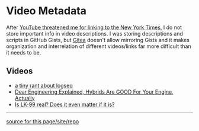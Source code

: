 # Video Metadata
After [YouTube threatened me for linking to the New York Times](./YouTube-threat), I do not store important info in video descriptions. I was storing descriptions and scripts in GitHub Gists, but [Gitea](https://about.gitea.com) doesn't allow mirroring Gists and it makes organization and interrelation of different videos/links far more difficult than it needs to be.

## Videos
- [a tiny rant about logseq](./metadata/dont-use-logseq)
- [Dear Engineering Explained, Hybrids Are GOOD For Your Engine, Actually](./metadata/hybrids-are-good)
- [Is LK-99 real? Does it even matter if it is?](./metadata/lk-99-sources)

---

[source for this page/site/repo](https://github.com/TangentFoxy/video-metadata)
